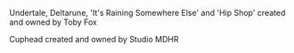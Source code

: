 Undertale, Deltarune, 'It's Raining Somewhere Else' and 'Hip Shop' created and owned by Toby Fox

Cuphead created and owned by Studio MDHR
